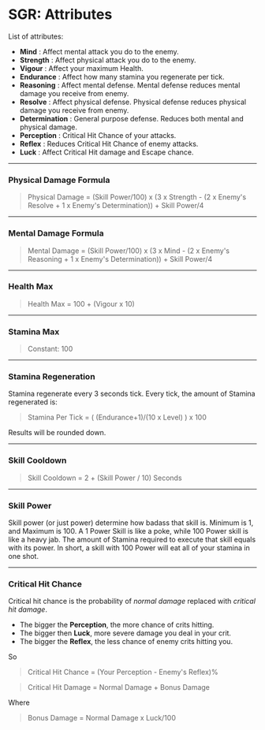 # SGR: Attributes

List of attributes:
  - **Mind** : Affect mental attack you do to the enemy.
  - **Strength** : Affect physical attack you do to the enemy.
  - **Vigour** : Affect your maximum Health. 
  - **Endurance** : Affect how many stamina you regenerate per tick.
  - **Reasoning** : Affect mental defense. Mental defense reduces mental damage you receive from enemy.
  - **Resolve** : Affect physical defense. Physical defense reduces physical damage you receive from enemy.
  - **Determination** : General purpose defense. Reduces both mental and physical damage.
  - **Perception** : Critical Hit Chance of your attacks.
  - **Reflex** : Reduces Critical Hit Chance of enemy attacks.
  - **Luck** : Affect Critical Hit damage and Escape chance.
***
### Physical Damage Formula
> Physical Damage = (Skill Power/100) x (3 x Strength - (2 x Enemy's Resolve + 1 x Enemy's Determination)) + Skill Power/4
***
### Mental Damage Formula
> Mental Damage = (Skill Power/100) x (3 x Mind - (2 x Enemy's Reasoning + 1 x Enemy's Determination)) + Skill Power/4
***
### Health Max
> Health Max = 100 + (Vigour x 10)
***
### Stamina Max
> Constant: 100
***
### Stamina Regeneration
Stamina regenerate every 3 seconds tick. Every tick, the amount of Stamina regenerated is:
> Stamina Per Tick = ( (Endurance+1)/(10 x Level) ) x 100

Results will be rounded down.
***
### Skill Cooldown
> Skill Cooldown = 2 + (Skill Power / 10) Seconds
***
### Skill Power
Skill power (or just power) determine how badass that skill is. Minimum is 1, and Maximum is 100. A 1 Power Skill is like a poke, while 100 Power skill is like a heavy jab. The amount of Stamina required to execute that skill equals with its power. In short, a skill with 100 Power will eat all of your stamina in one shot. 
***
### Critical Hit Chance
Critical hit chance is the probability of *normal damage* replaced with *critical hit damage*. 
- The bigger the **Perception**, the more chance of crits hitting. 
- The bigger then **Luck**, more severe damage you deal in your crit. 
- The bigger the **Reflex**, the less chance of enemy crits hitting you. 

So
> Critical Hit Chance = (Your Perception - Enemy's Reflex)%

> Critical Hit Damage = Normal Damage + Bonus Damage

Where
> Bonus Damage = Normal Damage x Luck/100
